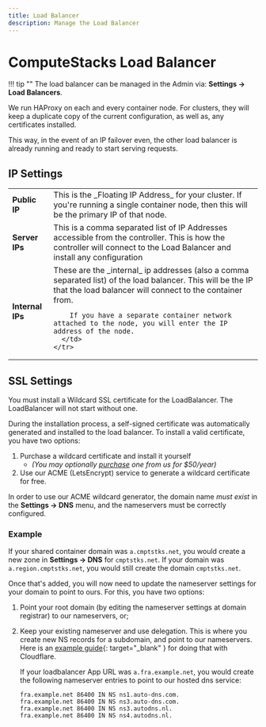 ```yaml
---
title: Load Balancer
description: Manage the Load Balancer
---
```

# ComputeStacks Load Balancer

!!! tip ""
    The load balancer can be managed in the Admin via: **Settings -> Load Balancers**.

We run HAProxy on each and every container node. For clusters, they will keep a duplicate copy of the current configuration, as well as, any certificates installed.

This way, in the event of an IP failover even, the other load balancer is already running and ready to start serving requests.

## IP Settings

<table>
<tbody>
    <tr>
        <td><b>Public IP</b></td>
        <td>This is the _Floating IP Address_ for your cluster. If you're running a single container node, then this will be the primary IP of that node.</td>
    </tr>
    <tr>
      <td><b>Server IPs</b></td>
      <td>This is a comma separated list of IP Addresses accessible from the controller. This is how the controller will connect to the Load Balancer and install any configuration</td>
    </tr>
    <tr>
      <td><b>Internal IPs</b></td>
      <td>
        These are the _internal_ ip addresses (also a comma separated list) of the load balancer. This will be the IP that the load balancer will connect to the container from.

        If you have a separate container network attached to the node, you will enter the IP address of the node.
      </td>
    </tr>
</tbody>
</table>


## SSL Settings

You must install a Wildcard SSL certificate for the LoadBalancer. The LoadBalancer will not start without one.

During the installation process, a self-signed certificate was automatically generated and installed to the load balancer. To install a valid certificate, you have two options:

1. Purchase a wildcard certificate and install it yourself 
    * _(You may optionally [purchase](https://accounts.computestacks.com/store/ssl-certificates) one from us for $50/year)_
2. Use our ACME (LetsEncrypt) service to generate a wildcard certificate for free.

In order to use our ACME wildcard generator, the domain name _must exist_ in the **Settings -> DNS** menu, and the nameservers must be correctly configured.

### Example

If your shared container domain was `a.cmptstks.net`, you would create a new zone in **Settings -> DNS** for `cmptstks.net`. If your domain was `a.region.cmptstks.net`, you would still create the domain `cmptstks.net`.

Once that's added, you will now need to update the nameserver settings for your domain to point to ours. For this, you have two options:

1. Point your root domain (by editing the nameserver settings at domain registrar) to our nameservers, or;
2. Keep your existing nameserver and use delegation. This is where you create new NS records for a subdomain, and point to our nameservers. Here is an [example guide](https://support.cloudflare.com/hc/en-us/articles/360021357131-Delegating-Subdomains-Outside-of-Cloudflare){: target="_blank" } for doing that with Cloudflare.

    If your loadbalancer App URL was `a.fra.example.net`, you would create the following nameserver entries to point to our hosted dns service:

    ```
    fra.example.net 86400 IN NS ns1.auto-dns.com.
    fra.example.net 86400 IN NS ns3.auto-dns.com.
    fra.example.net 86400 IN NS ns3.autodns.nl.
    fra.example.net 86400 IN NS ns4.autodns.nl.
    ```
